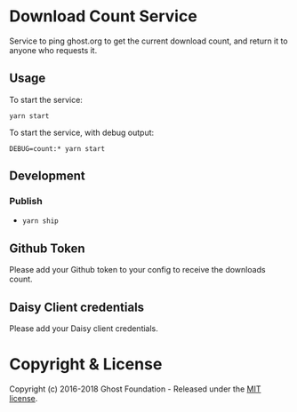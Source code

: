 # Download Count Service

Service to ping ghost.org to get the current download count, and return it to anyone who requests it.

## Usage

To start the service:

`yarn start`

To start the service, with debug output:

`DEBUG=count:* yarn start`

## Development

### Publish
- `yarn ship`

## Github Token
Please add your Github token to your config to receive the downloads count.

## Daisy Client credentials
Please add your Daisy client credentials.

# Copyright & License

Copyright (c) 2016-2018 Ghost Foundation - Released under the [MIT license](LICENSE).
